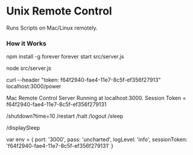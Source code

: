 # Unix Remote Control

Runs Scripts on Mac/Linux remotely.

### How it Works




npm install -g forever
forever start src/server.js

node src/server.js

curl --header "token: f64f2940-fae4-11e7-8c5f-ef356f27913" localhost:3000/power


Mac Remote Control Server Running at localhost:3000.
Session Token = f64f2940-fae4-11e7-8c5f-ef356f279131


/shutdown?time=10
/restart
/halt
/logout
/sleep

/displaySleep


var env = {
    port: '3000',
    pass: 'uncharted',
    logLevel: 'info',
    sessionToken: 'f64f2940-fae4-11e7-8c5f-ef356f279131'
}